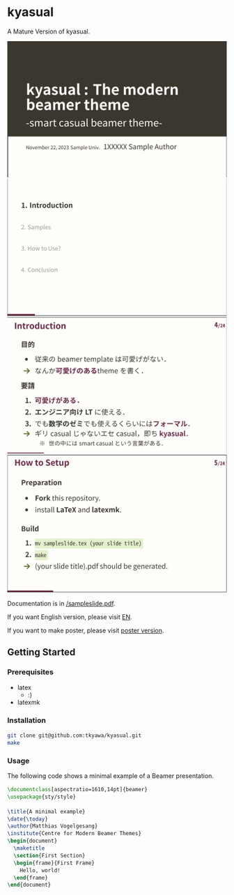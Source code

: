 # kyasual

A Mature Version of kyasual.

![sampleslide1](/fig/sampleslide/sampleslide-01.png)
![sampleslide3](/fig/sampleslide/sampleslide-02.png)
![sampleslide4](/fig/sampleslide/sampleslide-03.png)
![sampleslide5](/fig/sampleslide/sampleslide-04.png)

Documentation is in [/sampleslide.pdf](/sampleslide.pdf).

If you want English version, please visit [EN](https://github.com/tkyawa/kyasual/tree/EN). 

If you want to make poster, please visit [poster version](https://github.com/kyawaway/poster-kyasual).

## Getting Started

### Prerequisites
- latex
  - :) 
- latexmk

### Installation
```bash
git clone git@github.com:tkyawa/kyasual.git
make
```

### Usage
The following code shows a minimal example of a Beamer presentation.
```latex
\documentclass[aspectratio=1610,14pt]{beamer}
\usepackage{sty/style}

\title{A minimal example}
\date{\today}
\author{Matthias Vogelgesang}
\institute{Centre for Modern Beamer Themes}
\begin{document}
  \maketitle
  \section{First Section}
  \begin{frame}{First Frame}
    Hello, world!
  \end{frame}
\end{document}
```
